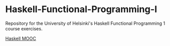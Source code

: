 # Haskell-Functional-Programming-I

Repository for the University of Helsinki's Haskell Functional Programming 1 course exercises.

[Haskell MOOC](https://haskell.mooc.fi/)
